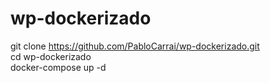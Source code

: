 #	wp-dockerizado
git clone https://github.com/PabloCarrai/wp-dockerizado.git <br>
cd wp-dockerizado <br>
docker-compose up -d <br>

